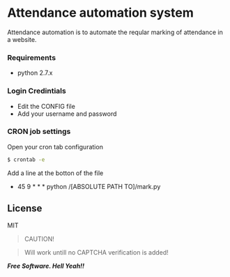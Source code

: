 # Attendance automation system

Attendance automation is to automate the reqular marking of attendance in a website.

### Requirements
  - python 2.7.x

### Login Credintials
  - Edit the CONFIG file
  - Add your username and password

### CRON job settings
Open your cron tab configuration
```sh
$ crontab -e
```
Add a line at the botton of the file
  - 45 9 * * * python /[ABSOLUTE PATH TO]/mark.py

License
----

MIT

> CAUTION!

> Will work untill no CAPTCHA verification is added!

***Free Software. Hell Yeah!!***
